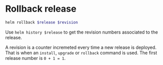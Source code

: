 # Rollback release
``` sh
helm rollback $release $revision
```

Use `helm history $release` to get the
revision numbers associated to the release.

A revision is a counter incremeted every time a
new release is deployed. That is when an `install`,
`upgrade` or `rollback` command is used. The first
release number is `0 + 1 = 1`.

